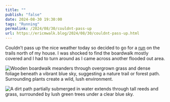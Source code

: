 ```yaml
---
title: ""
publish: "false"
date: 2024-08-30 19:30:00
tags: "Running"
permalink: /2024/08/30/couldnt-pass-up
url: https://ericmwalk.blog/2024/08/30/couldnt-pass-up.html
---
```


Couldn’t pass up the nice weather today so decided to go for a [run](https://strava.com/activities/12283244469) on the trails north of my house. I was shocked to find the boardwalk mostly covered and I had to turn around as I came across another flooded out area.

![Wooden boardwalk meanders through overgrown grass and dense foliage beneath a vibrant blue sky, suggesting a nature trail or forest path. Surrounding plants create a wild, lush environment.](https://ericmwalk.blog/uploads/2024/img-1718.jpeg)

![A dirt path partially submerged in water extends through tall reeds and grass, surrounded by lush green trees under a clear blue sky.](https://ericmwalk.blog/uploads/2024/img-1719.jpeg)